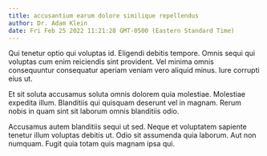 ```yaml
---
title: accusantium earum dolore similique repellendus
author: Dr. Adam Klein
date: Fri Feb 25 2022 11:21:28 GMT-0500 (Eastern Standard Time)
---
```

Qui tenetur optio qui voluptas id. Eligendi debitis tempore. Omnis sequi qui voluptas cum enim reiciendis sint provident. Vel minima omnis consequuntur consequatur aperiam veniam vero aliquid minus. Iure corrupti eius ut.

 Et sit soluta accusamus soluta omnis dolorem quia molestiae. Molestiae expedita illum. Blanditiis qui quisquam deserunt vel in magnam. Rerum nobis in quam sint sit laborum omnis blanditiis odio.

 Accusamus autem blanditiis sequi ut sed. Neque et voluptatem sapiente tenetur illum voluptas debitis ut. Odio sit assumenda quia laborum. Aut non numquam. Fugit quia totam quis magnam ipsa qui.